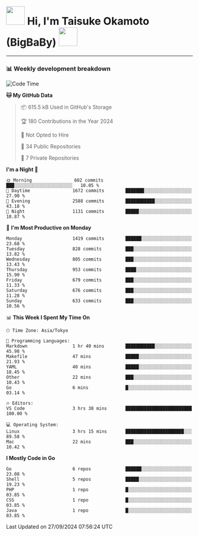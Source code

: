 <!-- Title -->
<h1>
    <img src="https://media.tenor.com/TlyRveJkgo4AAAAi/cloud-cloud-strife.gif" width="50"/> 
    Hi, I'm Taisuke Okamoto (BigBaBy) 
    <img src="https://media.tenor.com/TlyRveJkgo4AAAAi/cloud-cloud-strife.gif" width="50"/>
</h1>

---

<h3> 📊 Weekly development breakdown </h3>
<!-- waka-readme-stats -->

<!--START_SECTION:waka-->
![Code Time](http://img.shields.io/badge/Code%20Time-1%2C834%20hrs%2052%20mins-blue)

**🐱 My GitHub Data** 

> 📦 615.5 kB Used in GitHub's Storage 
 > 
> 🏆 180 Contributions in the Year 2024
 > 
> 🚫 Not Opted to Hire
 > 
> 📜 34 Public Repositories 
 > 
> 🔑 7 Private Repositories 
 > 
**I'm a Night 🦉** 

```text
🌞 Morning                602 commits         ███░░░░░░░░░░░░░░░░░░░░░░   10.05 % 
🌆 Daytime                1672 commits        ███████░░░░░░░░░░░░░░░░░░   27.90 % 
🌃 Evening                2588 commits        ███████████░░░░░░░░░░░░░░   43.18 % 
🌙 Night                  1131 commits        █████░░░░░░░░░░░░░░░░░░░░   18.87 % 
```
📅 **I'm Most Productive on Monday** 

```text
Monday                   1419 commits        ██████░░░░░░░░░░░░░░░░░░░   23.68 % 
Tuesday                  828 commits         ███░░░░░░░░░░░░░░░░░░░░░░   13.82 % 
Wednesday                805 commits         ███░░░░░░░░░░░░░░░░░░░░░░   13.43 % 
Thursday                 953 commits         ████░░░░░░░░░░░░░░░░░░░░░   15.90 % 
Friday                   679 commits         ███░░░░░░░░░░░░░░░░░░░░░░   11.33 % 
Saturday                 676 commits         ███░░░░░░░░░░░░░░░░░░░░░░   11.28 % 
Sunday                   633 commits         ███░░░░░░░░░░░░░░░░░░░░░░   10.56 % 
```


📊 **This Week I Spent My Time On** 

```text
🕑︎ Time Zone: Asia/Tokyo

💬 Programming Languages: 
Markdown                 1 hr 40 mins        ███████████░░░░░░░░░░░░░░   45.98 % 
Makefile                 47 mins             █████░░░░░░░░░░░░░░░░░░░░   21.93 % 
YAML                     40 mins             █████░░░░░░░░░░░░░░░░░░░░   18.45 % 
Other                    22 mins             ███░░░░░░░░░░░░░░░░░░░░░░   10.43 % 
Go                       6 mins              █░░░░░░░░░░░░░░░░░░░░░░░░   03.14 % 

🔥 Editors: 
VS Code                  3 hrs 38 mins       █████████████████████████   100.00 % 

💻 Operating System: 
Linux                    3 hrs 15 mins       ██████████████████████░░░   89.58 % 
Mac                      22 mins             ███░░░░░░░░░░░░░░░░░░░░░░   10.42 % 
```

**I Mostly Code in Go** 

```text
Go                       6 repos             ██████░░░░░░░░░░░░░░░░░░░   23.08 % 
Shell                    5 repos             █████░░░░░░░░░░░░░░░░░░░░   19.23 % 
PHP                      1 repo              █░░░░░░░░░░░░░░░░░░░░░░░░   03.85 % 
CSS                      1 repo              █░░░░░░░░░░░░░░░░░░░░░░░░   03.85 % 
Java                     1 repo              █░░░░░░░░░░░░░░░░░░░░░░░░   03.85 % 
```




 Last Updated on 27/09/2024 07:56:24 UTC
<!--END_SECTION:waka-->
